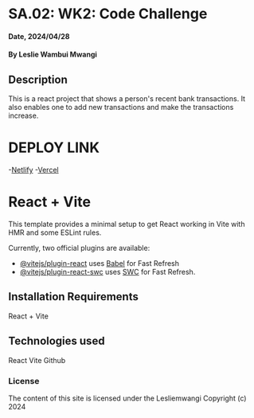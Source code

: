 # SA.02: WK2: Code Challenge

#### Date, 2024/04/28

#### By Leslie Wambui Mwangi

## Description
This is a react project that shows a person's recent bank transactions. It also enables one to add new transactions and make the transactions increase.

# DEPLOY LINK
-[Netlify](https://mellifluous-crepe-632eac.netlify.app)
-[Vercel](https://bank-flatiron-hny5l5ail-leslie-mwangis-projects.vercel.app)

# React + Vite

This template provides a minimal setup to get React working in Vite with HMR and some ESLint rules.

Currently, two official plugins are available:

- [@vitejs/plugin-react](https://github.com/vitejs/vite-plugin-react/blob/main/packages/plugin-react/README.md) uses [Babel](https://babeljs.io/) for Fast Refresh
- [@vitejs/plugin-react-swc](https://github.com/vitejs/vite-plugin-react-swc) uses [SWC](https://swc.rs/) for Fast Refresh.



## Installation Requirements
React + Vite


## Technologies used
React
Vite
Github


### License
The content of this site is licensed under the Lesliemwangi
Copyright (c) 2024



